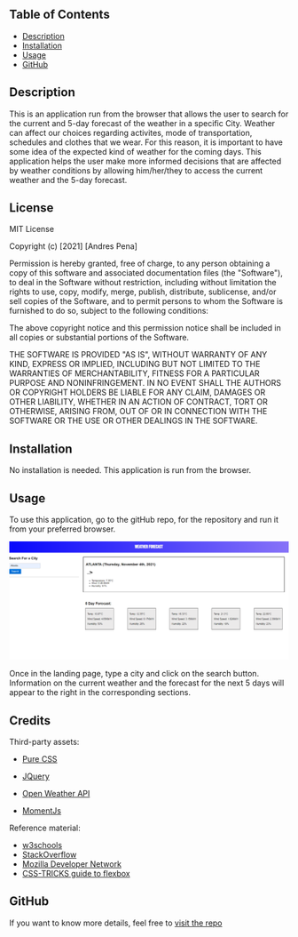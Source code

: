 ## <Weather Dasboard>

## Table of Contents

  - [Description](#description)
  - [Installation](#installation)
  - [Usage](#usage)
  - [GitHub](#github)
  

## Description

This is an application run from the browser that allows the user to search for the current and 5-day forecast of the weather in a specific City.
Weather can affect our choices regarding activites, mode of transportation, schedules and clothes that we wear. For this reason, it is important to have some idea of the expected kind of weather for the coming days. This application helps the user make more informed decisions that are affected by weather conditions by allowing him/her/they to access the current weather and the 5-day forecast.
  
## License

MIT License

Copyright (c) [2021] [Andres Pena]

Permission is hereby granted, free of charge, to any person obtaining a copy
of this software and associated documentation files (the "Software"), to deal
in the Software without restriction, including without limitation the rights
to use, copy, modify, merge, publish, distribute, sublicense, and/or sell
copies of the Software, and to permit persons to whom the Software is
furnished to do so, subject to the following conditions:

The above copyright notice and this permission notice shall be included in all
copies or substantial portions of the Software.

THE SOFTWARE IS PROVIDED "AS IS", WITHOUT WARRANTY OF ANY KIND, EXPRESS OR
IMPLIED, INCLUDING BUT NOT LIMITED TO THE WARRANTIES OF MERCHANTABILITY,
FITNESS FOR A PARTICULAR PURPOSE AND NONINFRINGEMENT. IN NO EVENT SHALL THE
AUTHORS OR COPYRIGHT HOLDERS BE LIABLE FOR ANY CLAIM, DAMAGES OR OTHER
LIABILITY, WHETHER IN AN ACTION OF CONTRACT, TORT OR OTHERWISE, ARISING FROM,
OUT OF OR IN CONNECTION WITH THE SOFTWARE OR THE USE OR OTHER DEALINGS IN THE
SOFTWARE.

## Installation

No installation is needed. This application is run from the browser.

## Usage

To use this application, go to the gitHub repo, for the repository and run it from your preferred browser.

![Image of the Landing Page](./Screenshot.PNG "Landing Page")

Once in the landing page, type a city and click on the search button. Information on the current weather and the forecast for the next 5 days will appear to the right in the corresponding sections.

## Credits

Third-party assets:
- [Pure CSS]()

- [JQuery](https://jquery.com/)

- [Open Weather API](https://fontawesome.com/)
- [MomentJs](https://www.npmjs.com/)


Reference material:
- [w3schools](https://www.w3schools.com/)
- [StackOverflow](https://stackoverflow.com/)
- [Mozilla Developer Network](https://developer.mozilla.org/en-US/)
- [CSS-TRICKS guide to flexbox](https://css-tricks.com/snippets/css/a-guide-to-flexbox/)


## GitHub

If you want to know more details, feel free to [visit the repo]()

